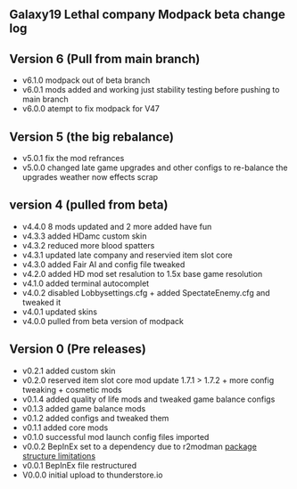 ## Galaxy19 Lethal company Modpack beta change log

## Version 6 (Pull from main branch)
- v6.1.0 modpack out of beta branch
- v6.0.1 mods added and working just stability testing before pushing to main branch
- v6.0.0 atempt to fix modpack for V47

## Version 5 (the big rebalance)
- v5.0.1 fix the mod refrances 
- v5.0.0 changed late game upgrades and other configs to re-balance the upgrades weather now effects scrap

## version 4 (pulled from beta)
- v4.4.0 8 mods updated and 2 more added have fun
- v4.3.3 added HDamc custom skin
- v4.3.2 reduced more blood spatters
- v4.3.1 updated late company and reservied item slot core
- v4.3.0 added Fair AI and config file tweaked
- v4.2.0 added HD mod set resalution to 1.5x base game resolution 
- v4.1.0 added terminal autocomplet 
- v4.0.2 disabled Lobbysettings.cfg + added SpectateEnemy.cfg and tweaked it
- v4.0.1 updated skins
- v4.0.0 pulled from beta version of modpack 

## Version 0 (Pre releases)
- v0.2.1 added custom skin
- v0.2.0 reserved item slot core mod update 1.7.1 > 1.7.2 + more config tweaking + cosmetic mods 
- v0.1.4 added quality of life mods and tweaked game balance configs
- v0.1.3 added game balance mods
- v0.1.2 added configs and tweaked them
- v0.1.1 added core mods
- v0.1.0 successful mod launch config files imported
- v0.0.2 BepInEx set to a dependency due to r2modman [package structure limitations](https://github.com/ebkr/r2modmanPlus/wiki/Structuring-your-Thunderstore-package)
- v0.0.1 BepInEx file restructured 
- V0.0.0 initial upload to thunderstore.io
